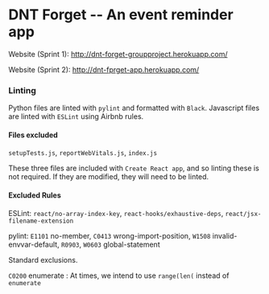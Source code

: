 # DNT Forget -- An event reminder app

Website (Sprint 1): http://dnt-forget-groupproject.herokuapp.com/

Website (Sprint 2): http://dnt-fprget-app.herokuapp.com/

### Linting

Python files are linted with `pylint` and formatted with `Black`. Javascript files are linted with `ESLint` using Airbnb rules.

#### Files excluded

`setupTests.js`, `reportWebVitals.js`, `index.js`

These three files are included with `Create React app`, and so linting these is not required. If they are modified, they will need to be linted.

#### Excluded Rules

ESLint:
`react/no-array-index-key`, `react-hooks/exhaustive-deps`, `react/jsx-filename-extension`

pylint:
`E1101` no-member, `C0413` wrong-import-position, `W1508` invalid-envvar-default, `R0903`, `W0603` global-statement

Standard exclusions.

`C0200` enumerate : At times, we intend to use `range(len(` instead of `enumerate`

